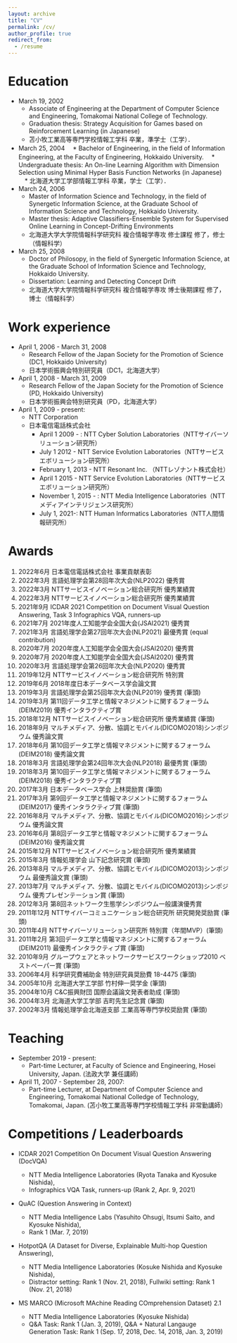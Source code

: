 ```yaml
---
layout: archive
title: "CV"
permalink: /cv/
author_profile: true
redirect_from:
  - /resume
---
```


Education
======

* March 19, 2002
  * Associate of Engineering at the Department of Computer Science and Engineering, Tomakomai National College of Technology. 
  * Graduation thesis: Strategy Acquisition for Games based on Reinforcement Learning (in Japanese) 
  * 苫小牧工業高等専門学校情報工学科 卒業，準学士（工学）．
* March 25, 2004
　* Bachelor of Engineering, in the field of Information Engineering, at the Faculty of Engineering, Hokkaido University. 
　* Undergraduate thesis: An On-line Learning Algorithm with Dimension Selection using Minimal Hyper Basis Function Networks (in Japanese)
　* 北海道大学工学部情報工学科 卒業，学士（工学）．
* March 24, 2006
  * Master of Information Science and Technology, in the field of Synergetic Information Science, at the Graduate School of Information Science and Technology, Hokkaido University. 
  * Master thesis: Adaptive Classifiers-Ensemble System for Supervised Online Learning in Concept-Drifting Environments
  * 北海道大学大学院情報科学研究科 複合情報学専攻 修士課程 修了，修士（情報科学）
* March 25, 2008
  * Doctor of Philosopy, in the field of Synergetic Information Science, at the Graduate School of Information Science and Technology, Hokkaido University. 
  * Dissertation: Learning and Detecting Concept Drift
  * 北海道大学大学院情報科学研究科 複合情報学専攻 博士後期課程 修了，博士（情報科学）


Work experience
======
* April 1, 2006 - March 31, 2008
  * Research Fellow of the Japan Society for the Promotion of Science (DC1, Hokkaido University)
  * 日本学術振興会特別研究員（DC1，北海道大学）
* April 1, 2008 - March 31, 2009
  * Research Fellow of the Japan Society for the Promotion of Science (PD, Hokkaido University)
  * 日本学術振興会特別研究員（PD，北海道大学）
* April 1, 2009 - present: 
  * NTT Corporation
  * 日本電信電話株式会社
    * April 1 2009 - : NTT Cyber Solution Laboratories（NTTサイバーソリューション研究所）
    * July 1 2012 - NTT Service Evolution Laboratories（NTTサービスエボリューション研究所）
    * February 1, 2013 - NTT Resonant Inc. （NTTレゾナント株式会社）
    * April 1 2015 - NTT Service Evolution Laboratories（NTTサービスエボリューション研究所）
    * November 1, 2015 - : NTT Media Intelligence Laboratories（NTTメディアインテリジェンス研究所）
    * July 1, 2021-: NTT Human Informatics Laboratories（NTT人間情報研究所）

Awards
======
1. 2022年6月 日本電信電話株式会社 事業貢献表彰 
1. 2022年3月 言語処理学会第28回年次大会(NLP2022) 優秀賞
1. 2022年3月 NTTサービスイノベーション総合研究所 優秀業績賞 
1. 2022年3月 NTTサービスイノベーション総合研究所 優秀業績賞 
1. 2021年9月 ICDAR 2021 Competition on Document Visual Question Answering, Task 3 Infographics VQA,  runners-up
1. 2021年7月 2021年度人工知能学会全国大会(JSAI2021) 優秀賞
1. 2021年3月 言語処理学会第27回年次大会(NLP2021) 最優秀賞 (equal contribution)
1. 2020年7月 2020年度人工知能学会全国大会(JSAI2020) 優秀賞
1. 2020年7月 2020年度人工知能学会全国大会(JSAI2020) 優秀賞
1. 2020年3月 言語処理学会第26回年次大会(NLP2020) 優秀賞
1. 2019年12月 NTTサービスイノベーション総合研究所 特別賞 
1. 2019年6月 2018年度日本データベース学会論文賞 
1. 2019年3月 言語処理学会第25回年次大会(NLP2019) 優秀賞 (筆頭) 
1. 2019年3月 第11回データ工学と情報マネジメントに関するフォーラム(DEIM2019) 優秀インタラクティブ賞 
1. 2018年12月 NTTサービスイノベーション総合研究所 優秀業績賞 (筆頭) 
1. 2018年9月 マルチメディア、分散、協調とモバイル(DICOMO2018)シンポジウム 優秀論文賞 
1. 2018年6月 第10回データ工学と情報マネジメントに関するフォーラム(DEIM2018) 優秀論文賞 
1. 2018年3月 言語処理学会第24回年次大会(NLP2018) 最優秀賞 (筆頭) 
1. 2018年3月 第10回データ工学と情報マネジメントに関するフォーラム(DEIM2018) 優秀インタラクティブ賞 
1. 2017年3月 日本データベース学会 上林奨励賞 (筆頭) 
1. 2017年3月 第9回データ工学と情報マネジメントに関するフォーラム(DEIM2017) 優秀インタラクティブ賞 (筆頭) 
1. 2016年8月 マルチメディア、分散、協調とモバイル(DICOMO2016)シンポジウム 優秀論文賞 
1. 2016年6月 第8回データ工学と情報マネジメントに関するフォーラム(DEIM2016) 優秀論文賞 
1. 2015年12月 NTTサービスイノベーション総合研究所 優秀業績賞 
1. 2015年3月 情報処理学会 山下記念研究賞 (筆頭) 
1. 2013年8月 マルチメディア、分散、協調とモバイル(DICOMO2013)シンポジウム 最優秀論文賞 (筆頭) 
1. 2013年7月 マルチメディア、分散、協調とモバイル(DICOMO2013)シンポジウム 優秀プレゼンテーション賞 (筆頭) 
1. 2012年3月 第8回ネットワーク生態学シンポジウム一般講演優秀賞 
1. 2011年12月 NTTサイバーコミュニケーション総合研究所 研究開発奨励賞 (筆頭) 
1. 2011年4月 NTTサイバーソリューション研究所 特別賞（年間MVP）(筆頭) 
1. 2011年2月 第3回データ工学と情報マネジメントに関するフォーラム(DEIM2011) 最優秀インタラクティブ賞 (筆頭) 
1. 2010年9月 グループウェアとネットワークサービスワークショップ2010 ベストペーパー賞 (筆頭) 
1. 2006年4月 科学研究費補助金 特別研究員奨励費 18-4475 (筆頭) 
1. 2005年10月 北海道大学工学部 竹村伸一奨学金 (筆頭) 
1. 2004年10月 C&C振興財団 国際会議論文発表者助成 (筆頭) 
1. 2004年3月 北海道大学工学部 吉町先生記念賞 (筆頭) 
1. 2002年3月 情報処理学会北海道支部 工業高等専門学校奨励賞 (筆頭) 
  
Teaching
======
* September 2019 - present:
  * Part-time Lecturer, at Faculty of Science and Engineering, Hosei University, Japan. (法政大学 兼任講師)
* April 11, 2007 - September 28, 2007:
  * Part-time Lecturer, at Department of Computer Science and Engineering, Tomakomai National Colledge of Technology, Tomakomai, Japan. (苫小牧工業高等専門学校情報工学科 非常勤講師）

Competitions / Leaderboards
======

* ICDAR 2021 Competition On Document Visual Question Answering (DocVQA)
  * NTT Media Intelligence Laboratories  (Ryota Tanaka and Kyosuke Nishida), 
  * Infographics VQA Task, runners-up (Rank 2,  Apr. 9, 2021)

* QuAC (Question Answering in Context)
  * NTT Media Intelligence Labs (Yasuhito Ohsugi, Itsumi Saito, and Kyosuke Nishida), 
  * Rank 1 (Mar. 7, 2019)

* HotpotQA (A Dataset for Diverse, Explainable Multi-hop Question Answering), 
  * NTT Media Intelligence Laboratories (Kosuke Nishida and Kyosuke Nishida), 
  * Distractor setting: Rank 1 (Nov. 21, 2018), Fullwiki setting: Rank 1 (Nov. 21, 2018) 

* MS MARCO (Microsoft MAchine Reading COmprehension Dataset) 2.1
  * NTT Media Intelligence Laboratories (Kyosuke Nishida)
  * Q&A Task: Rank 1 (Jan. 3, 2019), Q&A + Natural Langauge Generation Task: Rank 1 (Sep. 17, 2018, Dec. 14, 2018, Jan. 3, 2019) 
